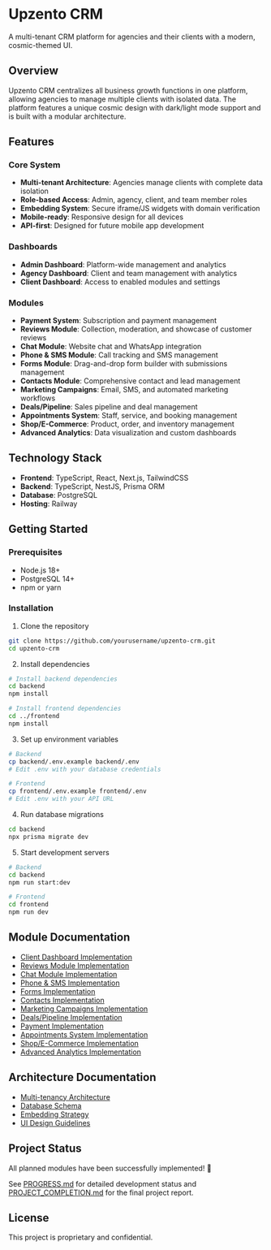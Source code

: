 # Upzento CRM

A multi-tenant CRM platform for agencies and their clients with a modern, cosmic-themed UI.

## Overview

Upzento CRM centralizes all business growth functions in one platform, allowing agencies to manage multiple clients with isolated data. The platform features a unique cosmic design with dark/light mode support and is built with a modular architecture.

## Features

### Core System

- **Multi-tenant Architecture**: Agencies manage clients with complete data isolation
- **Role-based Access**: Admin, agency, client, and team member roles
- **Embedding System**: Secure iframe/JS widgets with domain verification
- **Mobile-ready**: Responsive design for all devices
- **API-first**: Designed for future mobile app development

### Dashboards

- **Admin Dashboard**: Platform-wide management and analytics
- **Agency Dashboard**: Client and team management with analytics
- **Client Dashboard**: Access to enabled modules and settings

### Modules

- **Payment System**: Subscription and payment management
- **Reviews Module**: Collection, moderation, and showcase of customer reviews
- **Chat Module**: Website chat and WhatsApp integration
- **Phone & SMS Module**: Call tracking and SMS management
- **Forms Module**: Drag-and-drop form builder with submissions management
- **Contacts Module**: Comprehensive contact and lead management
- **Marketing Campaigns**: Email, SMS, and automated marketing workflows
- **Deals/Pipeline**: Sales pipeline and deal management
- **Appointments System**: Staff, service, and booking management
- **Shop/E-Commerce**: Product, order, and inventory management
- **Advanced Analytics**: Data visualization and custom dashboards

## Technology Stack

- **Frontend**: TypeScript, React, Next.js, TailwindCSS
- **Backend**: TypeScript, NestJS, Prisma ORM
- **Database**: PostgreSQL
- **Hosting**: Railway

## Getting Started

### Prerequisites

- Node.js 18+
- PostgreSQL 14+
- npm or yarn

### Installation

1. Clone the repository
```bash
git clone https://github.com/yourusername/upzento-crm.git
cd upzento-crm
```

2. Install dependencies
```bash
# Install backend dependencies
cd backend
npm install

# Install frontend dependencies
cd ../frontend
npm install
```

3. Set up environment variables
```bash
# Backend
cp backend/.env.example backend/.env
# Edit .env with your database credentials

# Frontend
cp frontend/.env.example frontend/.env
# Edit .env with your API URL
```

4. Run database migrations
```bash
cd backend
npx prisma migrate dev
```

5. Start development servers
```bash
# Backend
cd backend
npm run start:dev

# Frontend
cd frontend
npm run dev
```

## Module Documentation

- [Client Dashboard Implementation](./docs/client-dashboard-implementation.md)
- [Reviews Module Implementation](./docs/reviews-implementation.md)
- [Chat Module Implementation](./docs/chat-implementation.md)
- [Phone & SMS Implementation](./docs/phone-sms-implementation.md)
- [Forms Implementation](./docs/forms-implementation.md)
- [Contacts Implementation](./docs/contacts-implementation.md)
- [Marketing Campaigns Implementation](./docs/marketing-campaigns-implementation.md)
- [Deals/Pipeline Implementation](./docs/deals-implementation.md)
- [Payment Implementation](./docs/payment-implementation.md)
- [Appointments System Implementation](./docs/appointments-implementation.md)
- [Shop/E-Commerce Implementation](./docs/shop-implementation.md)
- [Advanced Analytics Implementation](./docs/advanced-analytics-implementation.md)

## Architecture Documentation

- [Multi-tenancy Architecture](./docs/multi-tenancy-architecture.md)
- [Database Schema](./docs/database-schema.md)
- [Embedding Strategy](./docs/embedding-strategy.md)
- [UI Design Guidelines](./docs/ui-design-guidelines.md)

## Project Status

All planned modules have been successfully implemented! 🎉

See [PROGRESS.md](./PROGRESS.md) for detailed development status and [PROJECT_COMPLETION.md](./PROJECT_COMPLETION.md) for the final project report.

## License

This project is proprietary and confidential.
